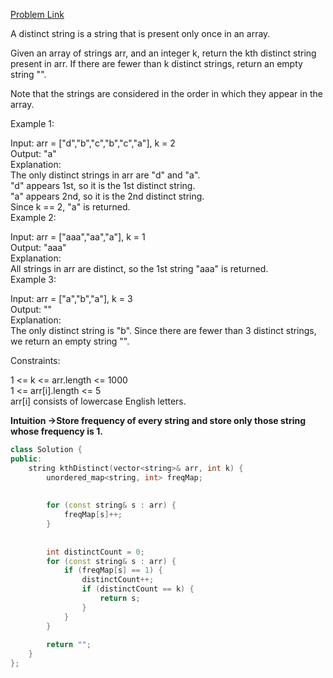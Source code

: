 [Problem Link](https://leetcode.com/problems/kth-distinct-string-in-an-array/description/?envType=daily-question&envId=2024-08-05)<br>

A distinct string is a string that is present only once in an array.<br>

Given an array of strings arr, and an integer k, return the kth distinct string present in arr. If there are fewer than k distinct strings, return an empty string "".<br>

Note that the strings are considered in the order in which they appear in the array.<br>

 

Example 1:<br>

Input: arr = ["d","b","c","b","c","a"], k = 2<br>
Output: "a"<br>
Explanation:<br>
The only distinct strings in arr are "d" and "a".<br>
"d" appears 1st, so it is the 1st distinct string.<br>
"a" appears 2nd, so it is the 2nd distinct string.<br>
Since k == 2, "a" is returned. <br>
Example 2:<br>

Input: arr = ["aaa","aa","a"], k = 1<br>
Output: "aaa"<br>
Explanation:<br>
All strings in arr are distinct, so the 1st string "aaa" is returned.<br>
Example 3:<br>

Input: arr = ["a","b","a"], k = 3<br>
Output: ""<br>
Explanation:<br>
The only distinct string is "b". Since there are fewer than 3 distinct strings, we return an empty string "".<br>
 

Constraints:<br>

1 <= k <= arr.length <= 1000<br>
1 <= arr[i].length <= 5<br>
arr[i] consists of lowercase English letters.<br>

__Intuition ->Store frequency of every string and store only those string whose frequency is 1.__

```C++
class Solution {
public:
    string kthDistinct(vector<string>& arr, int k) {
        unordered_map<string, int> freqMap;
        
        
        for (const string& s : arr) {
            freqMap[s]++;
        }
        
        
        int distinctCount = 0;
        for (const string& s : arr) {
            if (freqMap[s] == 1) {  
                distinctCount++;
                if (distinctCount == k) {
                    return s;
                }
            }
        }
        
        return "";  
    }
};

```
